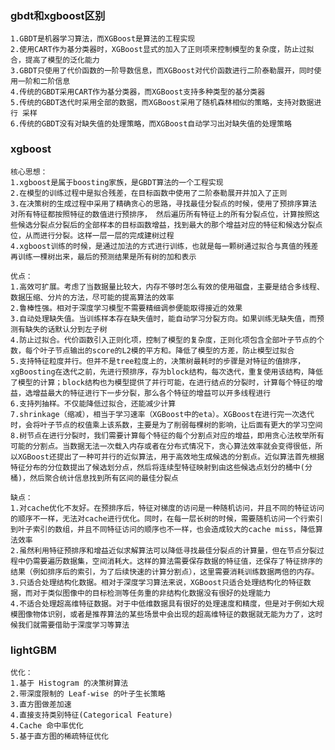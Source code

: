 
### gbdt和xgboost区别

    1.GBDT是机器学习算法，而XGBoost是算法的工程实现
    2.使用CART作为基分类器时，XGBoost显式的加入了正则项来控制模型的复杂度，防止过拟合，提高了模型的泛化能力
    3.GBDT只使用了代价函数的一阶导数信息，而XGBoost对代价函数进行二阶泰勒展开，同时使用一阶和二阶信息
    4.传统的GBDT采用CART作为基分类器，而XGBoost支持多种类型的基分类器
    5.传统的GBDT迭代时采用全部的数据，而XGBoost采用了随机森林相似的策略，支持对数据进行 采样
    6.传统的GBDT没有对缺失值的处理策略，而XGBoost自动学习出对缺失值的处理策略


### xgboost

    核心思想：
    1.xgboost是属于boosting家族，是GBDT算法的一个工程实现
    2.在模型的训练过程中是拟合残差，在目标函数中使用了二阶泰勒展开并加入了正则
    3.在决策树的生成过程中采用了精确贪心的思路，寻找最佳分裂点的时候，使用了预排序算法 对所有特征都按照特征的数值进行预排序， 然后遍历所有特征上的所有分裂点位，计算按照这些候选分裂点分裂后的全部样本的目标函数增益，找到最大的那个增益对应的特征和候选分裂点位，从而进行分裂。这样一层一层的完成建树过程
    4.xgboost训练的时候，是通过加法的方式进行训练，也就是每一颗树通过拟合与真值的残差再训练一棵树出来，最后的预测结果是所有树的加和表示

    优点：
    1.高效可扩展。考虑了当数据量比较大，内存不够时怎么有效的使用磁盘，主要是结合多线程、数据压缩、分片的方法，尽可能的提高算法的效率
    2.鲁棒性强。相对于深度学习模型不需要精细调参便能取得接近的效果
    3.自动处理缺失值。当训练样本存在缺失值时，能自动学习分裂方向。如果训练无缺失值，而预测有缺失的话默认分到左子树
    4.防止过拟合。代价函数引入正则化项，控制了模型的复杂度，正则化项包含全部叶子节点的个数，每个叶子节点输出的score的L2模的平方和。降低了模型的方差，防止模型过拟合
    5.支持特征粒度并行。但并不是tree粒度上的，决策树最耗时的步骤是对特征的值排序，xgBoosting在迭代之前，先进行预排序，存为block结构，每次迭代，重复使用该结构，降低了模型的计算；block结构也为模型提供了并行可能，在进行结点的分裂时，计算每个特征的增益，选增益最大的特征进行下一步分裂，那么各个特征的增益可以开多线程进行
    6.支持列抽样。不仅能降低过拟合，还能减少计算​​​​​​​
    7.shrinkage（缩减），相当于学习速率（XGBoost中的eta）。XGBoost在进行完一次迭代时，会将叶子节点的权值乘上该系数，主要是为了削弱每棵树的影响，让后面有更大的学习空间
    8.树节点在进行分裂时，我们需要计算每个特征的每个分割点对应的增益，即用贪心法枚举所有可能的分割点。当数据无法一次载入内存或者在分布式情况下，贪心算法效率就会变得很低，所以XGBoost还提出了一种可并行的近似算法，用于高效地生成候选的分割点。近似算法首先根据特征分布的分位数提出了候选划分点，然后将连续型特征映射到由这些候选点划分的桶中(分桶)，然后聚合统计信息找到所有区间的最佳分裂点

    缺点：
    1.对cache优化不友好。在预排序后，特征对梯度的访问是一种随机访问，并且不同的特征访问的顺序不一样，无法对cache进行优化。同时，在每一层长树的时候，需要随机访问一个行索引到叶子索引的数组，并且不同特征访问的顺序也不一样，也会造成较大的cache miss，降低算法效率
    2.虽然利用特征预排序和增益近似求解算法可以降低寻找最佳分裂点的计算量，但在节点分裂过程中仍需要遍历数据集，空间消耗大。这样的算法需要保存数据的特征值，还保存了特征排序的结果（例如排序后的索引，为了后续快速的计算分割点），这里需要消耗训练数据两倍的内存。 
    3.只适合处理结构化数据。相对于深度学习算法来说，XGBoost只适合处理结构化的特征数据，而对于类似图像中的目标检测等任务重的非结构化数据没有很好的处理能力
    4.不适合处理超高维特征数据。对于中低维数据具有很好的处理速度和精度，但是对于例如大规模图像物体识别，或者是推荐算法的某些场景中会出现的超高维特征的数据就无能为力了，这时候我们就需要借助于深度学习等算法

### lightGBM
    优化：
    1.基于 Histogram 的决策树算法
    2.带深度限制的 Leaf-wise 的叶子生长策略
    3.直方图做差加速
    4.直接支持类别特征(Categorical Feature)
    4.Cache 命中率优化
    5.基于直方图的稀疏特征优化